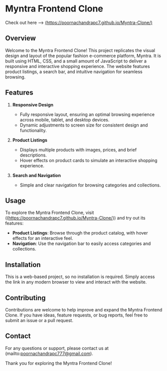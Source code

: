 # Myntra Frontend Clone  
Check out here --> [(https://poornachandrapc7.github.io/Myntra-Clone/)](https://poornachandrapc7.github.io/Myntra-Clone/)

## Overview  
Welcome to the Myntra Frontend Clone! This project replicates the visual design and layout of the popular fashion e-commerce platform, Myntra. It is built using HTML, CSS, and a small amount of JavaScript to deliver a responsive and interactive shopping experience. The website features product listings, a search bar, and intuitive navigation for seamless browsing.

## Features  
1. **Responsive Design**  
   - Fully responsive layout, ensuring an optimal browsing experience across mobile, tablet, and desktop devices.  
   - Dynamic adjustments to screen size for consistent design and functionality.

2. **Product Listings**  
   - Displays multiple products with images, prices, and brief descriptions.  
   - Hover effects on product cards to simulate an interactive shopping experience.

3. **Search and Navigation**  
   - Simple and clear navigation for browsing categories and collections.

## Usage  
To explore the Myntra Frontend Clone, visit ((https://poornachandrapc7.github.io/Myntra-Clone/)) and try out its features:

- **Product Listings**: Browse through the product catalog, with hover effects for an interactive feel.  
- **Navigation**: Use the navigation bar to easily access categories and collections.

## Installation  
This is a web-based project, so no installation is required. Simply access the link in any modern browser to view and interact with the website.

## Contributing  
Contributions are welcome to help improve and expand the Myntra Frontend Clone. If you have ideas, feature requests, or bug reports, feel free to submit an issue or a pull request.

## Contact  
For any questions or support, please contact us at (mailto:poornachandrapc777@gmail.com).

Thank you for exploring the Myntra Frontend Clone!


